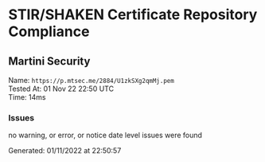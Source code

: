 # STIR/SHAKEN Certificate Repository Compliance

## Martini Security

Name: `https://p.mtsec.me/2884/U1zkSXg2qmMj.pem`\
Tested At: 01 Nov 22 22:50 UTC\
Time: 14ms

### Issues

no warning, or error, or notice date level issues were found

Generated: 01/11/2022 at 22:50:57